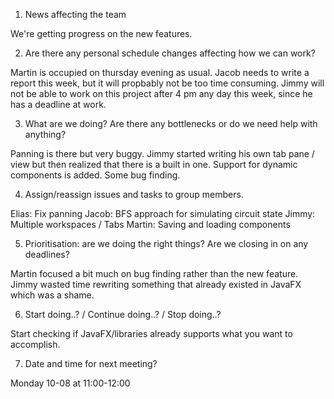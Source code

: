 1. News affecting the team

We're getting progress on the new features.

2. Are there any personal schedule changes affecting how we can work?

Martin is occupied on thursday evening as usual. Jacob needs to write a report this week, but it will propbably not be too time consuming. Jimmy will not be able to work on this project after 4 pm any day this week, since he has a deadline at work.

3. What are we doing? Are there any bottlenecks or do we need help with anything?

Panning is there but very buggy.
Jimmy started writing his own tab pane / view but then realized that there is a built in one.
Support for dynamic components is added.
Some bug finding.

4. Assign/reassign issues and tasks to group members.

Elias: Fix panning
Jacob: BFS approach for simulating circuit state
Jimmy: Multiple workspaces / Tabs
Martin: Saving and loading components

5. Prioritisation: are we doing the right things? Are we closing in on any deadlines?

Martin focused a bit much on bug finding rather than the new feature.
Jimmy wasted time rewriting something that already existed in JavaFX which was a shame.

6. Start doing..? / Continue doing..? / Stop doing..?

Start checking if JavaFX/libraries already supports what you want to accomplish.

7. Date and time for next meeting?

Monday 10-08 at 11:00-12:00
